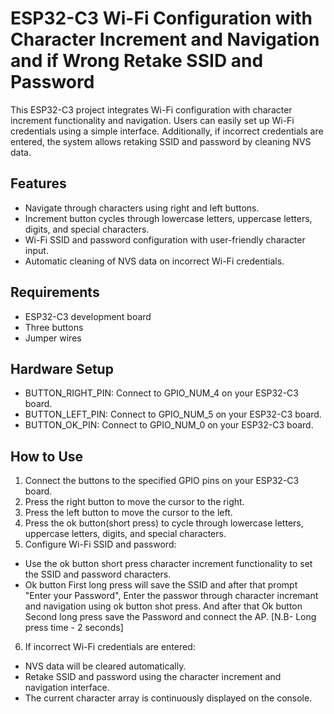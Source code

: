 ESP32-C3 Wi-Fi Configuration with Character Increment and Navigation and if Wrong Retake SSID and Password
====================

This ESP32-C3 project integrates Wi-Fi configuration with character increment functionality and navigation. Users can easily set up Wi-Fi credentials using a simple interface. Additionally, if incorrect credentials are entered, the system allows retaking SSID and password by cleaning NVS data.

## Features
- Navigate through characters using right and left buttons.
- Increment button cycles through lowercase letters, uppercase letters, digits, and special characters.
- Wi-Fi SSID and password configuration with user-friendly character input.
- Automatic cleaning of NVS data on incorrect Wi-Fi credentials.

## Requirements
- ESP32-C3 development board
- Three buttons
- Jumper wires

## Hardware Setup
- BUTTON_RIGHT_PIN: Connect to GPIO_NUM_4 on your ESP32-C3 board.
- BUTTON_LEFT_PIN: Connect to GPIO_NUM_5 on your ESP32-C3 board.
- BUTTON_OK_PIN: Connect to GPIO_NUM_0 on your ESP32-C3 board.

## How to Use

1. Connect the buttons to the specified GPIO pins on your ESP32-C3 board.
2. Press the right button to move the cursor to the right.
3. Press the left button to move the cursor to the left.
4. Press the ok button(short press) to cycle through lowercase letters, uppercase letters, digits, and special characters.
5. Configure Wi-Fi SSID and password:

- Use the ok button short press character increment functionality to set the SSID and password characters.
- Ok button First long press will save the SSID and after that prompt "Enter your Password", Enter the passwor through character incremant and navigation using ok button shot press. And after that Ok button Second long press save the Password and connect the AP. 
[N.B- Long press time - 2 seconds]
6. If incorrect Wi-Fi credentials are entered:

- NVS data will be cleared automatically.
- Retake SSID and password using the character increment and navigation interface.
- The current character array is continuously displayed on the console.
